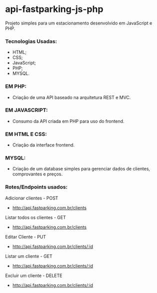 # api-fastparking-js-php
   
   Projeto simples para um estacionamento desenvolvido em JavaScript e PHP.
   
### Tecnologias Usadas:
  - HTML;
  - CSS;
  - JavaScript;
  - PHP;
  - MYSQL.

### EM PHP:
  - Criação de uma API baseado na arquitetura REST e MVC. 

### EM JAVASCRIPT: 
  - Consumo da API criada em PHP para uso do frontend.

### EM HTML E CSS:
  - Criação da interface frontend.

### MYSQL:
  - Criação de um database simples para gerenciar dados de clientes, comprovantes e preços.


### Rotes/Endpoints usados:

Adicionar clientes - POST
  - http://api.fastparking.com.br/clients

Listar todos os clientes - GET
  - http://api.fastparking.com.br/clients

Editar Cliente - PUT
  - http://api.fastparking.com.br/clients/:id

Listar um cliente - GET
  - http://api.fastparking.com.br/clients/:id

Excluir um cliente - DELETE
  - http://api.fastparking.com.br/clients/:id



